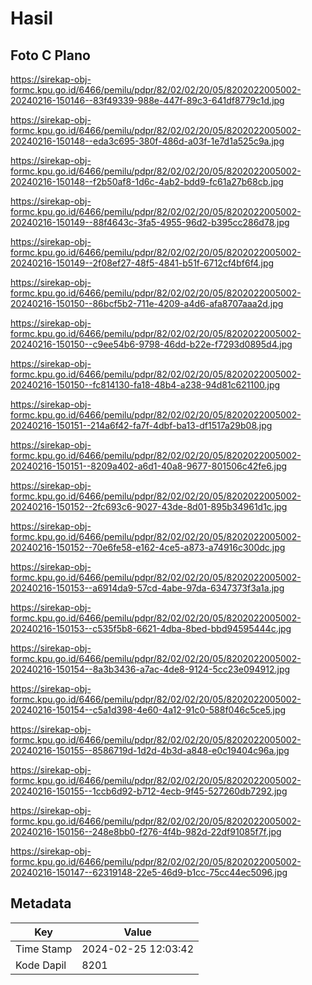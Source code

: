 # Hasil

## Foto C Plano

https://sirekap-obj-formc.kpu.go.id/6466/pemilu/pdpr/82/02/02/20/05/8202022005002-20240216-150146--83f49339-988e-447f-89c3-641df8779c1d.jpg

https://sirekap-obj-formc.kpu.go.id/6466/pemilu/pdpr/82/02/02/20/05/8202022005002-20240216-150148--eda3c695-380f-486d-a03f-1e7d1a525c9a.jpg

https://sirekap-obj-formc.kpu.go.id/6466/pemilu/pdpr/82/02/02/20/05/8202022005002-20240216-150148--f2b50af8-1d6c-4ab2-bdd9-fc61a27b68cb.jpg

https://sirekap-obj-formc.kpu.go.id/6466/pemilu/pdpr/82/02/02/20/05/8202022005002-20240216-150149--88f4643c-3fa5-4955-96d2-b395cc286d78.jpg

https://sirekap-obj-formc.kpu.go.id/6466/pemilu/pdpr/82/02/02/20/05/8202022005002-20240216-150149--2f08ef27-48f5-4841-b51f-6712cf4bf6f4.jpg

https://sirekap-obj-formc.kpu.go.id/6466/pemilu/pdpr/82/02/02/20/05/8202022005002-20240216-150150--86bcf5b2-711e-4209-a4d6-afa8707aaa2d.jpg

https://sirekap-obj-formc.kpu.go.id/6466/pemilu/pdpr/82/02/02/20/05/8202022005002-20240216-150150--c9ee54b6-9798-46dd-b22e-f7293d0895d4.jpg

https://sirekap-obj-formc.kpu.go.id/6466/pemilu/pdpr/82/02/02/20/05/8202022005002-20240216-150150--fc814130-fa18-48b4-a238-94d81c621100.jpg

https://sirekap-obj-formc.kpu.go.id/6466/pemilu/pdpr/82/02/02/20/05/8202022005002-20240216-150151--214a6f42-fa7f-4dbf-ba13-df1517a29b08.jpg

https://sirekap-obj-formc.kpu.go.id/6466/pemilu/pdpr/82/02/02/20/05/8202022005002-20240216-150151--8209a402-a6d1-40a8-9677-801506c42fe6.jpg

https://sirekap-obj-formc.kpu.go.id/6466/pemilu/pdpr/82/02/02/20/05/8202022005002-20240216-150152--2fc693c6-9027-43de-8d01-895b34961d1c.jpg

https://sirekap-obj-formc.kpu.go.id/6466/pemilu/pdpr/82/02/02/20/05/8202022005002-20240216-150152--70e6fe58-e162-4ce5-a873-a74916c300dc.jpg

https://sirekap-obj-formc.kpu.go.id/6466/pemilu/pdpr/82/02/02/20/05/8202022005002-20240216-150153--a6914da9-57cd-4abe-97da-6347373f3a1a.jpg

https://sirekap-obj-formc.kpu.go.id/6466/pemilu/pdpr/82/02/02/20/05/8202022005002-20240216-150153--c535f5b8-6621-4dba-8bed-bbd94595444c.jpg

https://sirekap-obj-formc.kpu.go.id/6466/pemilu/pdpr/82/02/02/20/05/8202022005002-20240216-150154--8a3b3436-a7ac-4de8-9124-5cc23e094912.jpg

https://sirekap-obj-formc.kpu.go.id/6466/pemilu/pdpr/82/02/02/20/05/8202022005002-20240216-150154--c5a1d398-4e60-4a12-91c0-588f046c5ce5.jpg

https://sirekap-obj-formc.kpu.go.id/6466/pemilu/pdpr/82/02/02/20/05/8202022005002-20240216-150155--8586719d-1d2d-4b3d-a848-e0c19404c96a.jpg

https://sirekap-obj-formc.kpu.go.id/6466/pemilu/pdpr/82/02/02/20/05/8202022005002-20240216-150155--1ccb6d92-b712-4ecb-9f45-527260db7292.jpg

https://sirekap-obj-formc.kpu.go.id/6466/pemilu/pdpr/82/02/02/20/05/8202022005002-20240216-150156--248e8bb0-f276-4f4b-982d-22df91085f7f.jpg

https://sirekap-obj-formc.kpu.go.id/6466/pemilu/pdpr/82/02/02/20/05/8202022005002-20240216-150147--62319148-22e5-46d9-b1cc-75cc44ec5096.jpg


## Metadata

| Key        | Value               |
| ---------- | ------------------- |
| Time Stamp | 2024-02-25 12:03:42 |
| Kode Dapil | 8201                |



